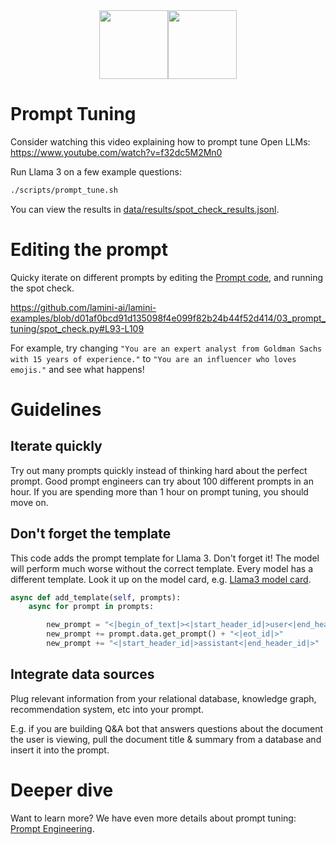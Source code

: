 <div align="center">
<img src="https://avatars.githubusercontent.com/u/130713213?s=200&v=4" width="110"><img src="https://huggingface.co/lamini/instruct-peft-tuned-12b/resolve/main/Lamini_logo.png?max-height=110" height="110">
</div>

# Prompt Tuning

Consider watching this video explaining how to prompt tune Open LLMs: https://www.youtube.com/watch?v=f32dc5M2Mn0

Run Llama 3 on a few example questions:

```bash
./scripts/prompt_tune.sh
```

You can view the results in [data/results/spot_check_results.jsonl](data/results/spot_check_results.jsonl).

# Editing the prompt

Quicky iterate on different prompts by editing the [Prompt code](spot_check.py#L94), and running the spot check.

https://github.com/lamini-ai/lamini-examples/blob/d01af0bcd91d135098f4e099f82b24b44f52d414/03_prompt_tuning/spot_check.py#L93-L109


For example, try changing `"You are an expert analyst from Goldman Sachs with 15 years of experience."` to `"You are an influencer who loves emojis."` and see what happens!

# Guidelines

## Iterate quickly

Try out many prompts quickly instead of thinking hard about the perfect prompt. Good prompt engineers can try about 100 different prompts in an hour.  If you are spending more than 1 hour on prompt tuning, you should move on.

## Don't forget the template

This code adds the prompt template for Llama 3. Don't forget it! The model will perform much worse without the correct template. Every model has a different template. Look it up on the model card, e.g. [Llama3 model card](https://llama.meta.com/docs/model-cards-and-prompt-formats/meta-llama-3/).

```python
async def add_template(self, prompts):
    async for prompt in prompts:

        new_prompt = "<|begin_of_text|><|start_header_id|>user<|end_header_id|>"
        new_prompt += prompt.data.get_prompt() + "<|eot_id|>"
        new_prompt += "<|start_header_id|>assistant<|end_header_id|>"
```

## Integrate data sources

Plug relevant information from your relational database, knowledge graph, recommendation system, etc into your prompt.

E.g. if you are building Q&A bot that answers questions about the document the user is viewing, pull the document title & summary from a database and insert it into the prompt.

# Deeper dive
Want to learn more? We have even more details about prompt tuning: [Prompt Engineering](prompt_engineering.md).
